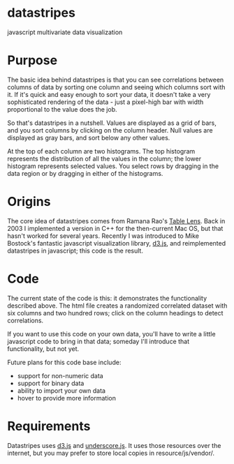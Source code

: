 datastripes
===========

javascript multivariate data visualization

# Purpose

The basic idea behind datastripes is that you can see correlations between columns of data by sorting one column and seeing which columns sort with it.  If it's quick and easy enough to sort your data, it doesn't take a very sophisticated rendering of the data - just a pixel-high bar with width proportional to the value does the job.

So that's datastripes in a nutshell.  Values are displayed as a grid of bars, and you sort columns by clicking on the column header.  Null values are displayed as gray bars, and sort below any other values.

At the top of each column are two histograms. The top histogram represents the distribution of all the values in the column; the lower histogram represents selected values.  You select rows by dragging in the data region or by dragging in either of the histograms.

# Origins

The core idea of datastripes comes from Ramana Rao's [Table Lens](http://www.ramanarao.com/papers/tablelens-chi94.pdf).  Back in 2003 I implemented a version in C++ for the then-current Mac OS, but that hasn't worked for several years.  Recently I was introduced to Mike Bostock's fantastic javascript visualization library, [d3.js](http://d3js.org/), and reimplemented datastripes in javascript; this code is the result.

# Code

The current state of the code is this: it demonstrates the functionality described above.  The html file creates a randomized correlated dataset with six columns and two hundred rows; click on the column headings to detect correlations.

If you want to use this code on your own data, you'll have to write a little javascript code to bring in that data; someday I'll introduce that functionality, but not yet.

Future plans for this code base include:
 - support for non-numeric data
 - support for binary data
 - ability to import your own data
 - hover to provide more information

# Requirements

Datastripes uses [d3.js](https://github.com/mbostock/d3/releases) and [underscore.js](http://underscorejs.org/).  It uses those resources over the internet, but you may prefer to store local copies in resource/js/vendor/.

